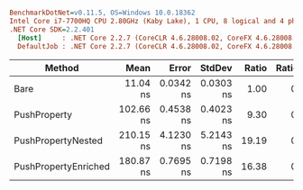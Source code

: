 ``` ini

BenchmarkDotNet=v0.11.5, OS=Windows 10.0.18362
Intel Core i7-7700HQ CPU 2.80GHz (Kaby Lake), 1 CPU, 8 logical and 4 physical cores
.NET Core SDK=2.2.401
  [Host]     : .NET Core 2.2.7 (CoreCLR 4.6.28008.02, CoreFX 4.6.28008.03), 64bit RyuJIT
  DefaultJob : .NET Core 2.2.7 (CoreCLR 4.6.28008.02, CoreFX 4.6.28008.03), 64bit RyuJIT


```
|               Method |      Mean |     Error |    StdDev | Ratio | RatioSD |
|--------------------- |----------:|----------:|----------:|------:|--------:|
|                 Bare |  11.04 ns | 0.0342 ns | 0.0303 ns |  1.00 |    0.00 |
|         PushProperty | 102.66 ns | 0.4538 ns | 0.4023 ns |  9.30 |    0.05 |
|   PushPropertyNested | 210.15 ns | 4.1230 ns | 5.2143 ns | 19.19 |    0.54 |
| PushPropertyEnriched | 180.87 ns | 0.7695 ns | 0.7198 ns | 16.38 |    0.09 |
